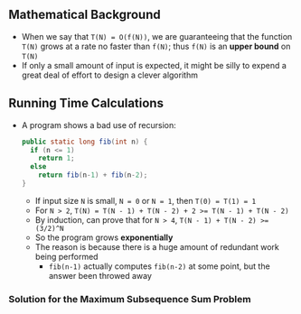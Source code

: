 ## Mathematical Background

- When we say that `T(N) = O(f(N))`, we are guaranteeing that the function `T(N)` grows at a rate no faster than `f(N)`; thus `f(N)` is an **upper bound** on `T(N)`
- If only a small amount of input is expected, it might be silly to expend a great deal of effort to design a clever algorithm

## Running Time Calculations

- A program shows a bad use of recursion:
  ```java
  public static long fib(int n) {
    if (n <= 1)
      return 1;
    else
      return fib(n-1) + fib(n-2);
  }
  ```
  - If input size `N` is small, `N = 0` or `N = 1`, then `T(0) = T(1) = 1`
  - For `N > 2`, `T(N) = T(N - 1) + T(N - 2) + 2 >= T(N - 1) + T(N - 2)`
  - By induction, can prove that for `N > 4`, `T(N - 1) + T(N - 2) >= (3/2)^N`
  - So the program grows **exponentially**
  - The reason is because there is a huge amount of redundant work being performed
    - `fib(n-1)` actually computes `fib(n-2)` at some point, but the answer been throwed away


### Solution for the Maximum Subsequence Sum Problem

